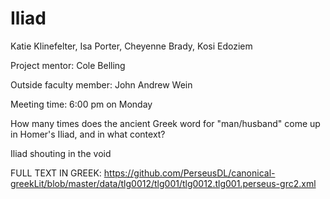 # Iliad
Katie Klinefelter, Isa Porter, Cheyenne Brady, Kosi Edoziem

Project mentor: Cole Belling

Outside faculty member: John Andrew Wein 

Meeting time: 6:00 pm on Monday

How many times does the ancient Greek word for "man/husband" come up in Homer's Iliad, and in what context? 

Iliad
shouting in the void

FULL TEXT IN GREEK: https://github.com/PerseusDL/canonical-greekLit/blob/master/data/tlg0012/tlg001/tlg0012.tlg001.perseus-grc2.xml
